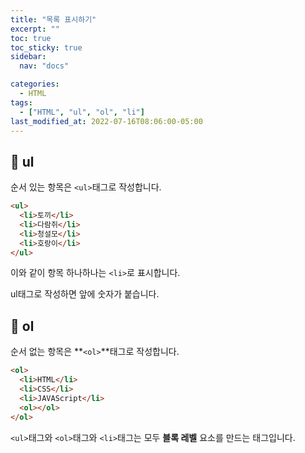 ```yaml
---
title: "목록 표시하기"
excerpt: ""
toc: true
toc_sticky: true
sidebar:
  nav: "docs"

categories:
  - HTML
tags:
  - ["HTML", "ul", "ol", "li"]
last_modified_at: 2022-07-16T08:06:00-05:00
---
```


## 📄 ul

순서 있는 항목은 `<ul>`태그로 작성합니다.

```html
<ul>
  <li>토끼</li>
  <li>다람쥐</li>
  <li>청설모</li>
  <li>호랑이</li>
</ul>
```

이와 같이 항목 하나하나는 `<li>`로 표시합니다.

ul태그로 작성하면 앞에 숫자가 붙습니다.

## 📄 ol

순서 없는 항목은 **`<ol>`**태그로 작성합니다.

```html
<ol>
  <li>HTML</li>
  <li>CSS</li>
  <li>JAVAScript</li>
  <ol></ol>
</ol>
```

`<ul>`태그와 `<ol>`태그와 `<li>`태그는 모두 **블록 레벨** 요소를 만드는 태그입니다.
